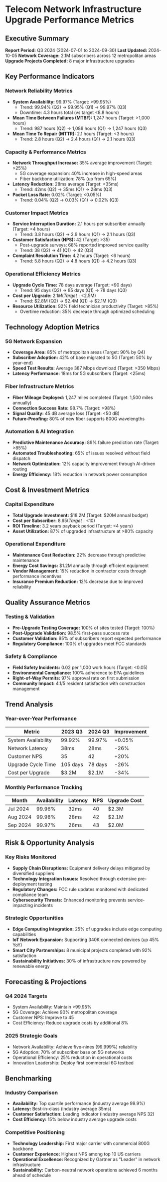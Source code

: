 # Telecom Network Infrastructure Upgrade Performance Metrics

## Executive Summary
**Report Period:** Q3 2024 (2024-07-01 to 2024-09-30)
**Last Updated:** 2024-10-05
**Network Coverage:** 2.1M subscribers across 12 metropolitan areas
**Upgrade Projects Completed:** 8 major infrastructure upgrades

## Key Performance Indicators

### Network Reliability Metrics
- **System Availability:** 99.97% (Target: >99.95%)
  - Trend: 99.94% (Q2) → 99.95% (Q1) → 99.97% (Q3)
  - Downtime: 4.3 hours total (vs target <8.8 hours)
- **Mean Time Between Failures (MTBF):** 1,247 hours (Target: >1,000 hours)
  - Trend: 987 hours (Q2) → 1,089 hours (Q1) → 1,247 hours (Q3)
- **Mean Time To Repair (MTTR):** 2.1 hours (Target: <3 hours)
  - Trend: 2.8 hours (Q2) → 2.4 hours (Q1) → 2.1 hours (Q3)

### Capacity & Performance Metrics
- **Network Throughput Increase:** 35% average improvement (Target: >25%)
  - 5G coverage expansion: 40% increase in high-speed areas
  - Fiber backbone utilization: 78% (up from 65%)
- **Latency Reduction:** 28ms average (Target: <35ms)
  - Trend: 42ms (Q2) → 35ms (Q1) → 28ms (Q3)
- **Packet Loss Rate:** 0.02% (Target: <0.05%)
  - Trend: 0.04% (Q2) → 0.03% (Q1) → 0.02% (Q3)

### Customer Impact Metrics
- **Service Interruption Duration:** 2.1 hours per subscriber annually (Target: <4 hours)
  - Trend: 3.8 hours (Q2) → 2.9 hours (Q1) → 2.1 hours (Q3)
- **Customer Satisfaction (NPS):** 42 (Target: >35)
  - Post-upgrade surveys: 68% reported improved service quality
  - Trend: 38 (Q2) → 41 (Q1) → 42 (Q3)
- **Complaint Resolution Time:** 4.2 hours (Target: <6 hours)
  - Trend: 5.8 hours (Q2) → 4.8 hours (Q1) → 4.2 hours (Q3)

### Operational Efficiency Metrics
- **Upgrade Cycle Time:** 78 days average (Target: <90 days)
  - Trend: 95 days (Q2) → 85 days (Q1) → 78 days (Q3)
- **Cost per Upgrade:** $2.1M (Target: <$2.5M)
  - Trend: $2.8M (Q2) → $2.4M (Q1) → $2.1M (Q3)
- **Resource Utilization:** 92% field technician productivity (Target: >85%)
  - Overtime reduction: 35% decrease through optimized scheduling

## Technology Adoption Metrics

### 5G Network Expansion
- **Coverage Area:** 85% of metropolitan areas (Target: 90% by Q4)
- **Subscriber Adoption:** 42% of base migrated to 5G (Target: 50% by year-end)
- **Speed Test Results:** Average 387 Mbps download (Target: >350 Mbps)
- **Latency Performance:** 18ms for 5G subscribers (Target: <25ms)

### Fiber Infrastructure Metrics
- **Fiber Mileage Deployed:** 1,247 miles completed (Target: 1,500 miles annually)
- **Connection Success Rate:** 98.7% (Target: >98%)
- **Signal Quality:** 45 dB average loss (Target: <50 dB)
- **Future-Proofing:** 80% of new fiber supports 800G wavelengths

### Automation & AI Integration
- **Predictive Maintenance Accuracy:** 89% failure prediction rate (Target: >85%)
- **Automated Troubleshooting:** 65% of issues resolved without field dispatch
- **Network Optimization:** 12% capacity improvement through AI-driven routing
- **Energy Efficiency:** 18% reduction in network power consumption

## Cost & Investment Metrics

### Capital Expenditure
- **Total Upgrade Investment:** $18.2M (Target: $20M annual budget)
- **Cost per Subscriber:** $8.65 (Target: <$10)
- **ROI Timeline:** 3.2 years payback period (Target: <4 years)
- **Asset Utilization:** 87% of upgraded infrastructure at >80% capacity

### Operational Expenditure
- **Maintenance Cost Reduction:** 22% decrease through predictive maintenance
- **Energy Cost Savings:** $1.2M annually through efficient equipment
- **Vendor Management:** 15% reduction in contractor costs through performance incentives
- **Insurance Premium Reduction:** 12% decrease due to improved reliability

## Quality Assurance Metrics

### Testing & Validation
- **Pre-Upgrade Testing Coverage:** 100% of sites tested (Target: 100%)
- **Post-Upgrade Validation:** 98.5% first-pass success rate
- **Customer Validation:** 95% of subscribers report expected performance
- **Regulatory Compliance:** 100% of upgrades meet FCC standards

### Safety & Compliance
- **Field Safety Incidents:** 0.02 per 1,000 work hours (Target: <0.05)
- **Environmental Compliance:** 100% adherence to EPA guidelines
- **Right-of-Way Permits:** 97% approval rate on first submission
- **Community Impact:** 4.1/5 resident satisfaction with construction management

## Trend Analysis

### Year-over-Year Performance
| Metric | 2023 Q3 | 2024 Q3 | Improvement |
|--------|---------|---------|-------------|
| System Availability | 99.92% | 99.97% | +0.05% |
| Network Latency | 38ms | 28ms | -26% |
| Customer NPS | 35 | 42 | +20% |
| Upgrade Cycle Time | 105 days | 78 days | -26% |
| Cost per Upgrade | $3.2M | $2.1M | -34% |

### Monthly Performance Tracking
| Month | Availability | Latency | NPS | Upgrade Cost |
|-------|--------------|---------|-----|--------------|
| Jul 2024 | 99.96% | 32ms | 40 | $2.3M |
| Aug 2024 | 99.98% | 28ms | 42 | $2.1M |
| Sep 2024 | 99.97% | 26ms | 43 | $2.0M |

## Risk & Opportunity Analysis

### Key Risks Monitored
- **Supply Chain Disruptions:** Equipment delivery delays mitigated by diversified suppliers
- **Technology Integration Issues:** Resolved through extensive pre-deployment testing
- **Regulatory Changes:** FCC rule updates monitored with dedicated compliance team
- **Cybersecurity Threats:** Enhanced monitoring prevents service-impacting incidents

### Strategic Opportunities
- **Edge Computing Integration:** 25% of upgrades include edge computing capabilities
- **IoT Network Expansion:** Supporting 340K connected devices (up 45% YoY)
- **Smart City Partnerships:** 8 municipal projects completed with 92% satisfaction
- **Sustainability Initiatives:** 30% of infrastructure now powered by renewable energy

## Forecasting & Projections

### Q4 2024 Targets
- System Availability: Maintain >99.95%
- 5G Coverage: Achieve 90% metropolitan coverage
- Customer NPS: Improve to 45
- Cost Efficiency: Reduce upgrade costs by additional 8%

### 2025 Strategic Goals
- Network Availability: Achieve five-nines (99.999%) reliability
- 5G Adoption: 70% of subscriber base on 5G networks
- Operational Efficiency: 25% reduction in operational costs
- Innovation Leadership: Deploy first commercial 6G testbed

## Benchmarking

### Industry Comparison
- **Availability:** Top quartile performance (industry average 99.9%)
- **Latency:** Best-in-class (industry average 35ms)
- **Customer Satisfaction:** Leading indicator (industry average NPS 32)
- **Cost Efficiency:** 15% below industry average upgrade costs

### Competitive Positioning
- **Technology Leadership:** First major carrier with commercial 800G backbone
- **Customer Experience:** Highest NPS among top 10 US carriers
- **Operational Excellence:** Recognized by Gartner as "Leader" in network infrastructure
- **Sustainability:** Carbon-neutral network operations achieved 6 months ahead of schedule